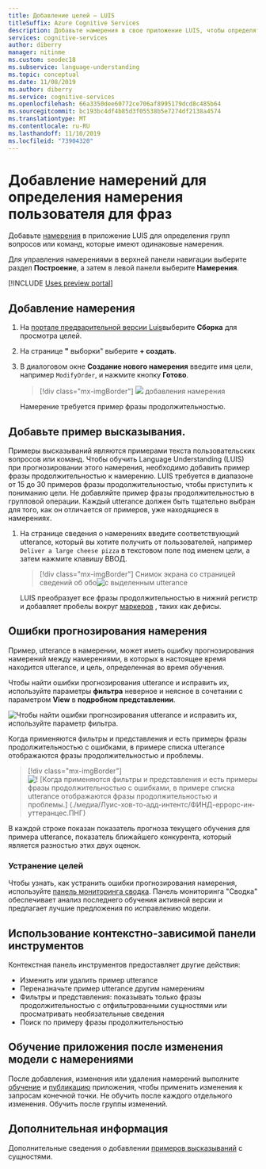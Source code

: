 ```yaml
---
title: Добавление целей — LUIS
titleSuffix: Azure Cognitive Services
description: Добавьте намерения в свое приложение LUIS, чтобы определять группы вопросов или команд, которые имеют одинаковые намерения.
services: cognitive-services
author: diberry
manager: nitinme
ms.custom: seodec18
ms.subservice: language-understanding
ms.topic: conceptual
ms.date: 11/08/2019
ms.author: diberry
ms.service: cognitive-services
ms.openlocfilehash: 66a3350dee60772ce706af8995179dcd8c485b64
ms.sourcegitcommit: bc193bc4df4b85d3f05538b5e7274df2138a4574
ms.translationtype: MT
ms.contentlocale: ru-RU
ms.lasthandoff: 11/10/2019
ms.locfileid: "73904320"
---
```

# <a name="add-intents-to-determine-user-intention-of-utterances"></a>Добавление намерений для определения намерения пользователя для фраз

Добавьте [намерения](luis-concept-intent.md) в приложение LUIS для определения групп вопросов или команд, которые имеют одинаковые намерения. 

Для управления намерениями в верхней панели навигации выберите раздел **Построение**, а затем в левой панели выберите **Намерения**. 

[!INCLUDE [Uses preview portal](includes/uses-portal-preview.md)]

## <a name="add-intent"></a>Добавление намерения

1. На [портале предварительной версии Luis](https://preview.luis.ai)выберите **Сборка** для просмотра целей. 
1. На странице **"** выборки" выберите **+ создать**.
1. В диалоговом окне **Создание нового намерения** введите имя цели, например `ModifyOrder`, и нажмите кнопку **Готово**.

    > [!div class="mx-imgBorder"]
    > ![](./media/luis-how-to-add-intents/Addintent-dialogbox.png) добавления намерения

    Намерение требуется пример фразы продолжительностью.

## <a name="add-an-example-utterance"></a>Добавьте пример высказывания.

Примеры высказываний являются примерами текста пользовательских вопросов или команд. Чтобы обучить Language Understanding (LUIS) при прогнозировании этого намерения, необходимо добавить пример фразы продолжительностью к намерению. LUIS требуется в диапазоне от 15 до 30 примеров фразы продолжительностью, чтобы приступить к пониманию цели. Не добавляйте пример фразы продолжительностью в групповой операции. Каждый utterance должен быть тщательно выбран для того, как он отличается от примеров, уже находящиеся в намерениях. 

1. На странице сведения о намерениях введите соответствующий utterance, который вы хотите получить от пользователей, например `Deliver a large cheese pizza` в текстовом поле под именем цели, а затем нажмите клавишу ВВОД.
 
    > [!div class="mx-imgBorder"]
    > Снимок экрана со страницей сведений об обо![с выделенным utterance](./media/luis-how-to-add-intents/add-new-utterance-to-intent.png) 

    LUIS преобразует все фразы продолжительностью в нижний регистр и добавляет пробелы вокруг [маркеров](luis-language-support.md#tokenization) , таких как дефисы.

<a name="#intent-prediction-discrepancy-errors"></a>

## <a name="intent-prediction-errors"></a>Ошибки прогнозирования намерения 

Пример, utterance в намерении, может иметь ошибку прогнозирования намерений между намерениями, в которых в настоящее время находится utterance, и цель, определенная во время обучения. 

Чтобы найти ошибки прогнозирования utterance и исправить их, используйте параметры **фильтра** неверное и неясное в сочетании с параметром **View** в **подробном представлении**. 

![Чтобы найти ошибки прогнозирования utterance и исправить их, используйте параметр фильтра.](./media/luis-how-to-add-intents/find-intent-prediction-errors.png)

Когда применяются фильтры и представления и есть примеры фразы продолжительностью с ошибками, в примере списка utterance отображаются фразы продолжительностью и проблемы.

> [!div class="mx-imgBorder"]
> ![! [Когда применяются фильтры и представления и есть примеры фразы продолжительностью с ошибками, в примере списка utterance отображаются фразы продолжительностью и проблемы.] (./медиа/Луис-хов-то-адд-интентс/ФИНД-еррорс-ин-уттеранцес.ПНГ)](./media/luis-how-to-add-intents/find-errors-in-utterances.png#lightbox)

В каждой строке показан показатель прогноза текущего обучения для примера utterance, показатель ближайшего конкурента, который является разностью этих двух оценок. 

### <a name="fixing-intents"></a>Устранение целей

Чтобы узнать, как устранить ошибки прогнозирования намерения, используйте [панель мониторинга сводка](luis-how-to-use-dashboard.md). Панель мониторинга "Сводка" обеспечивает анализ последнего обучения активной версии и предлагает лучшие предложения по исправлению модели.  

## <a name="using-the-contextual-toolbar"></a>Использование контекстно-зависимой панели инструментов

Контекстная панель инструментов предоставляет другие действия:

* Изменить или удалить пример utterance
* Переназначьте пример utterance другим намерениям
* Фильтры и представления: показывать только фразы продолжительностью с отфильтрованными сущностями или просматривать необязательные сведения
* Поиск по примеру фразы продолжительностью

## <a name="train-your-app-after-changing-model-with-intents"></a>Обучение приложения после изменения модели с намерениями

После добавления, изменения или удаления намерений выполните [обучение](luis-how-to-train.md) и [публикацию](luis-how-to-publish-app.md) приложения, чтобы применить изменения к запросам конечной точки. Не обучить после каждого отдельного изменения. Обучить после группы изменений. 

## <a name="next-steps"></a>Дополнительная информация

Дополнительные сведения о добавлении [примеров высказываний](luis-how-to-add-example-utterances.md) с сущностями. 
